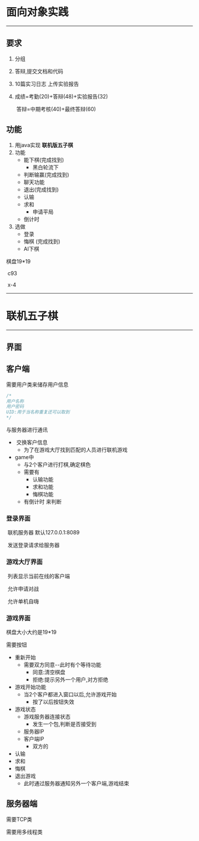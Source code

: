 # 面向对象实践

------

## 要求

1. 分组

2. 答辩,提交文档和代码

3. 10篇实习日志 上传实验报告

4. 成绩=考勤(20)+答辩(48)+实验报告(32)

   ​						答辩=中期考核(40)+最终答辩(60)

## 功能

1. 用java实现 **联机版五子棋**
2. 功能
   - 能下棋(完成找到)
     - 黑白轮流下
   - 判断输赢(完成找到)
   - 聊天功能
   - 退出(完成找到)
   - 认输
   - 求和 
     - 申请平局
   - 倒计时
3. 选做
   - 登录 
   - 悔棋 (完成找到)
   - AI下棋

棋盘19*19

​	c93

​	x-4 

------

# 联机五子棋

------

## 界面

## 客户端

需要用户类来储存用户信息

```java
/*
用户名称
用户密码
UID:用于当名称重复还可以取到
*/
```

与服务器进行通讯

- ​	交换客户信息
  - 为了在游戏大厅找到匹配的人员进行联机游戏
- game中
  - 与2个客户进行打棋,确定棋色
  - 需要有
    - 认输功能
    - 求和功能
    - 悔棋功能
  - 有倒计时 来判断

### 登录界面

​	联机服务器 默认127.0.0.1:8089

​	发送登录请求给服务器

### 游戏大厅界面

​	列表显示当前在线的客户端

​	允许申请对战

​	允许单机自嗨

### 游戏界面

棋盘大小大约是19*19

需要按钮

- 重新开始
  - 需要双方同意--此时有个等待功能
    - 同意:清空棋盘
    - 拒绝:提示另外一个用户,对方拒绝
- 游戏开始功能
  - 当2个客户都进入窗口以后,允许游戏开始
    - 按了以后按钮失效
- 游戏状态
  - 游戏服务器连接状态
    - 发生一个包,判断是否接受到
  - 服务器IP
  - 客户端IP
    - 双方的
- 认输
- 求和
- 悔棋
- 退出游戏
  - 此时通过服务器通知另外一个客户端,游戏结束

## 服务器端

需要TCP类

需要用多线程类

